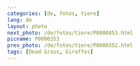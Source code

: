 ```yaml
---
categories: [de, fotos, tiere]
lang: de
layout: photo
next_photo: /de/fotos/tiere/P0000453.html
picname: P0000353
prev_photo: /de/fotos/tiere/P0000352.html
tags: [Dead Grass, Giraffes]
---
```

